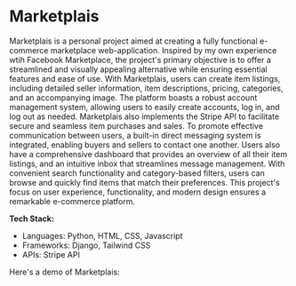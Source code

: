# Marketplais

Marketplais is a personal project aimed at creating a fully functional e-commerce marketplace web-application. Inspired by my own experience wtih Facebook Marketplace, the project's primary objective is to offer a streamlined and visually appealing alternative while ensuring essential features and ease of use. With Marketplais, users can create item listings, including detailed seller information, item descriptions, pricing, categories, and an accompanying image. The platform boasts a robust account management system, allowing users to easily create accounts, log in, and log out as needed. Marketplais also implements the Stripe API to facilitate secure and seamless item purchases and sales. To promote effective communication between users, a built-in direct messaging system is integrated, enabling buyers and sellers to contact one another. Users also have a comprehensive dashboard that provides an overview of all their item listings, and an intuitive inbox that streamlines message management. With convenient search functionality and category-based filters, users can browse and quickly find items that match their preferences. This project's focus on user experience, functionality, and modern design ensures a remarkable e-commerce platform.


__Tech Stack:__
- Languages: Python, HTML, CSS, Javascript
- Frameworks: Django, Tailwind CSS
- APIs: Stripe API


Here's a demo of Marketplais:
